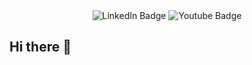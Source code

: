 <div align="center">
  <div id="badges">
    <a href="https://www.linkedin.com/in/andrew-a-mesa/" style="text-decoration: none; border: none; outline: none;">
      <img src="https://img.shields.io/badge/LinkedIn-blue?style=for-the-badge&logo=linkedin&logoColor=white" alt="LinkedIn Badge"/>
    </a>
    <a href="https://www.youtube.com/@Andy_Table" style="text-decoration: none; border: none; outline: none;">
      <img src="https://img.shields.io/badge/YouTube-red?style=for-the-badge&logo=youtube&logoColor=white" alt="Youtube Badge"/>
    </a>
  </div>
</div>

## Hi there 👋
